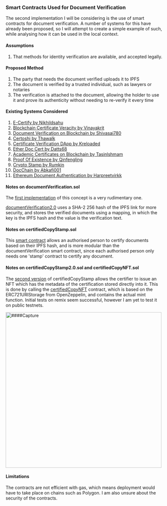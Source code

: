 ### Smart Contracts Used for Document Verification

The second implementation I will be considering is the use of smart contracts for document verification. A number of systems for this have already been proposed, so I will attempt to create a simple example of such, while analysing how it can be used in the local context.

#### Assumptions
1. That methods for identity verification are available, and accepted legally. 

#### Proposed Method
1. The party that needs the document verified uploads it to IPFS
2. The document is verified by a trusted individual, such as lawyers or notaries
3. The verification is attached to the document, allowing the holder to use it and prove its authenticity without needing to re-verify it every time

#### Existing Systems Considered
1. [E-Certify by Nikhildsahu](https://github.com/nikhildsahu/E-Certify)
2. [Blockchain Certificate Veracity by Vinayakrit](https://github.com/vinayakrit/Blockchain-certicate-verify)
3. [Document Verification on Blockchain by Shivasai780](https://github.com/shivasai780/Document-verification-on-Blockchain)
4. [Certoshi by Thawalk](https://github.com/thawalk/Certoshi)
5. [Certificate Verification DApp by Kreloaded](https://github.com/kreloaded/certificate-verification-dapp)
6. [Ether Doc Cert by Datts68](https://github.com/datts68/ether-doc-cert)
7. [Academic Certificates on Blockchain by Tasinlshmam](https://github.com/TasinIshmam/blockchain-academic-certificates)
8. [Proof Of Existence by Qinfengling](https://github.com/proofofexistence/proofofexistence)
9. [Crypto Stamp by Rumkin](https://github.com/rumkin/crypto-stamp)
10. [DocChain by Abkafi001](https://github.com/abkafi001/DocChain)
11. [Ethereum Document Authentication by Harpreetvirkk](https://github.com/harpreetvirkk/Ethereum-Document-Authentication)

#### Notes on documentVerification.sol
The [first implementation](https://github.com/matteoalessandro-eth/legal-smart-contract/blob/main/document-verification/contracts/documentVerification.sol) of this concept is a very rudimentary one. 

[documentVerification2.0](https://github.com/matteoalessandro-eth/legal-smart-contract/blob/main/document-verification/contracts/documentVerification2.0.sol) uses a SHA-2 256 hash of the IPFS link for more security, and stores the verified documents using a mapping, in which the key is the IPFS hash and the value is the verification text.

#### Notes on certifiedCopyStamp.sol
This [smart contract](https://github.com/matteoalessandro-eth/legal-smart-contract/blob/main/document-verification/contracts/certifiedCopyStamp.sol) allows an authorised person to certify documents based on their IPFS hash, and is more modular than the documentVerification smart contract, since each authorised person only needs one 'stamp' contract to certify any document.

#### Notes on certifiedCopyStamp2.0.sol and certifiedCopyNFT.sol
The [second version](https://github.com/matteoalessandro-eth/legal-smart-contract/blob/main/document-verification/contracts/certifiedCopyStamp2.0.sol) of certifiedCopyStamp allows the certifier to issue an NFT which has the metadata of the certification stored directly into it. This is done by calling the [certifiedCopyNFT](https://github.com/matteoalessandro-eth/legal-smart-contract/blob/main/document-verification/contracts/certifiedCopyNFT.sol) contract, which is based on the ERC721URIStorage from OpenZeppelin, and contains the actual mint function. Initial tests on remix seem successful, however I am yet to test it on public testnets.

<img width="501" alt="####Capture" src="https://user-images.githubusercontent.com/114187992/193943103-e75c03f4-4ae5-43b2-b157-b344b312b168.PNG">

#### Limitations
The contracts are not efficient with gas, which means deployment would have to take place on chains such as Polygon. I am also unsure about the security of the contracts.